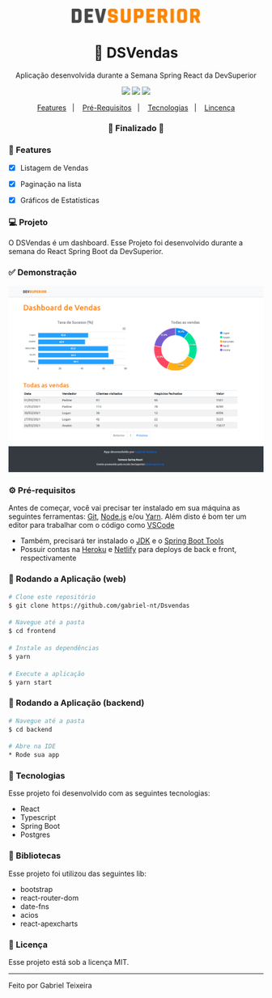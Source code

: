 <h4 align="center">
  <img src="https://github.com/gabriel-nt/Dsvendas/blob/master/frontend/src/assets/img/ds_dark.svg" alt="logo" height="28"/>
</h4>

<h1 align="center">
    🚀 DSVendas
</h1>

<p align="center">Aplicação desenvolvida durante a Semana Spring React da DevSuperior</p>

<p align="center">
  <img src="https://img.shields.io/badge/react%20version-17.0.2-informational"/>
  <img src="https://img.shields.io/badge/last%20commit-may-blue" />
  <img src="https://img.shields.io/badge/license-MIT-success"/>
</p>

<p align="center">
  <a href="#-features">Features</a>&nbsp;&nbsp;&nbsp;|&nbsp;&nbsp;&nbsp;
  <a href="#-pré-requisitos">Pré-Requisitos</a>&nbsp;&nbsp;&nbsp;|&nbsp;&nbsp;&nbsp;
  <a href="#-tecnologias">Tecnologias</a>&nbsp;&nbsp;&nbsp;|&nbsp;&nbsp;&nbsp;
  <a href="#-licença">Lincença</a>
</p>

<h3 align="center"> 
🚧  Finalizado  🚧
</h3>

### 📎 Features 

- [x] Listagem de Vendas
- [x] Paginação na lista
- [x] Gráficos de Estatísticas 


### 💻 Projeto

O DSVendas é um dashboard. Esse Projeto foi desenvolvido durante a semana do React Spring Boot da DevSuperior.

### ✅ Demonstração

<img src="https://github.com/gabriel-nt/Dsvendas/blob/master/frontend/src/assets/img/dashboard.png" /> 

### ⚙ Pré-requisitos

Antes de começar, você vai precisar ter instalado em sua máquina as seguintes ferramentas:
[Git](https://git-scm.com), [Node.js](https://nodejs.org/en/) e/ou [Yarn](https://yarnpkg.com/). 
Além disto é bom ter um editor para trabalhar com o código como [VSCode](https://code.visualstudio.com/)

* Também, precisará ter instalado o [JDK](https://www.oracle.com/br/java/technologies/javase-jdk11-downloads.html) e o [Spring Boot Tools](https://spring.io/tools)
* Possuir contas na [Heroku](https://dashboard.heroku.com) e [Netlify](https://app.netlify.com/) para deploys de back e front, respectivamente

### 📗 Rodando a Aplicação (web)

```bash
# Clone este repositório
$ git clone https://github.com/gabriel-nt/Dsvendas

# Navegue até a pasta
$ cd frontend

# Instale as dependências
$ yarn

# Execute a aplicação
$ yarn start
```

### 📘 Rodando a Aplicação (backend)

```bash
# Navegue até a pasta
$ cd backend

# Abre na IDE
* Rode sua app
```

### 🚀 Tecnologias

Esse projeto foi desenvolvido com as seguintes tecnologias:

- React
- Typescript
- Spring Boot
- Postgres

### 📕 Bibliotecas

Esse projeto foi utilizou das seguintes lib:

- bootstrap
- react-router-dom
- date-fns
- acios
- react-apexcharts

### 📝 Licença

Esse projeto está sob a licença MIT.

<hr/>

Feito por Gabriel Teixeira
